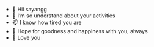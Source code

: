 - 👋 Hii sayangg
- 👀 I’m so understand about your activities
- 📫 I know how tired you are
- 🌱 Hope for goodness and happiness with you, always
- 💞️ Love you
